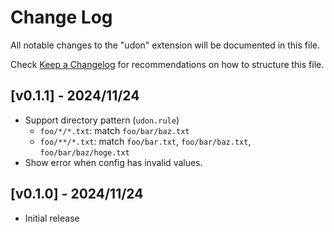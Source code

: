 # Change Log

All notable changes to the "udon" extension will be documented in this file.

Check [Keep a Changelog](http://keepachangelog.com/) for recommendations on how to structure this file.

## [v0.1.1] - 2024/11/24

- Support directory pattern (`udon.rule`)
    - `foo/*/*.txt`: match `foo/bar/baz.txt`
    - `foo/**/*.txt`: match `foo/bar.txt`, `foo/bar/baz.txt`, `foo/bar/baz/hoge.txt`
- Show error when config has invalid values.


## [v0.1.0] - 2024/11/24

- Initial release